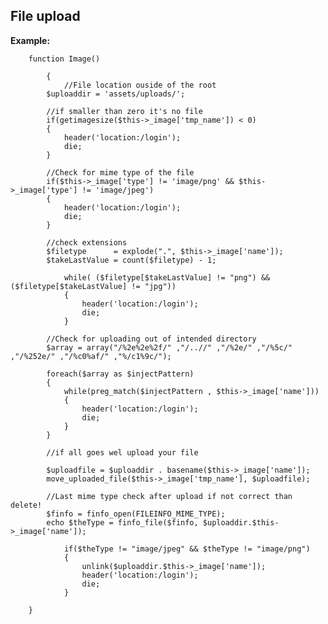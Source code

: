 
File upload
-------

**Example:**



		   

		function Image()
	
			{
				//File location ouside of the root
			$uploaddir = 'assets/uploads/';

			//if smaller than zero it's no file	
			if(getimagesize($this->_image['tmp_name']) < 0)
			{
				header('location:/login');
				die;
			}
		
			//Check for mime type of the file
			if($this->_image['type'] != 'image/png' && $this->_image['type'] != 'image/jpeg') 
			{	
				header('location:/login');
				die;
			}
				
			//check extensions
			$filetype 	   = explode(".", $this->_image['name']);
			$takeLastValue = count($filetype) - 1;			
		
				while( ($filetype[$takeLastValue] != "png") && ($filetype[$takeLastValue] != "jpg"))
				{	
					header('location:/login');
					die;
				}
		
			//Check for uploading out of intended directory
			$array = array("/%2e%2e%2f/" ,"/..//" ,"/%2e/" ,"/%5c/" ,"/%252e/" ,"/%c0%af/" ,"%/c1%9c/");
		
			foreach($array as $injectPattern)
			{
				while(preg_match($injectPattern , $this->_image['name']))
				{
					header('location:/login');
					die;
				}		
			}
			
			//if all goes wel upload your file	
		
			$uploadfile = $uploaddir . basename($this->_image['name']);
			move_uploaded_file($this->_image['tmp_name'], $uploadfile);	
		
			//Last mime type check after upload if not correct than delete!
			$finfo = finfo_open(FILEINFO_MIME_TYPE);
			echo $theType = finfo_file($finfo, $uploaddir.$this->_image['name']);
		
				if($theType != "image/jpeg" && $theType != "image/png")
				{	
					unlink($uploaddir.$this->_image['name']);
					header('location:/login');
					die;
				}

		}
    


	